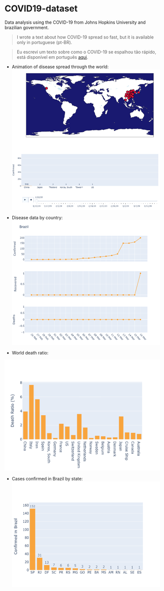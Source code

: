 # COVID19-dataset

  Data analysis using the COVID-19 from Johns Hopkins University and brazilian government.

  > I wrote a text about how COVID-19 spread so fast, but it is available only in portuguese (pt-BR).
  
  > Eu escrevi um texto sobre como o COVID-19 se espalhou tão rápido, está disponível em português [aqui](https://rgivisiez.github.io/posts/COVID-19/).


- Animation of disease spread through the world:
 ![ani](img/COVID-19_spread.png)

- Disease data by country:
![cases_by_country](img/Brazil_data.png)

- World death ratio:

![death_ratio](img/death_ratio.png)

- Cases confirmed in Brazil by state:
![confirmed_bras](img/brazil_conf.png)
